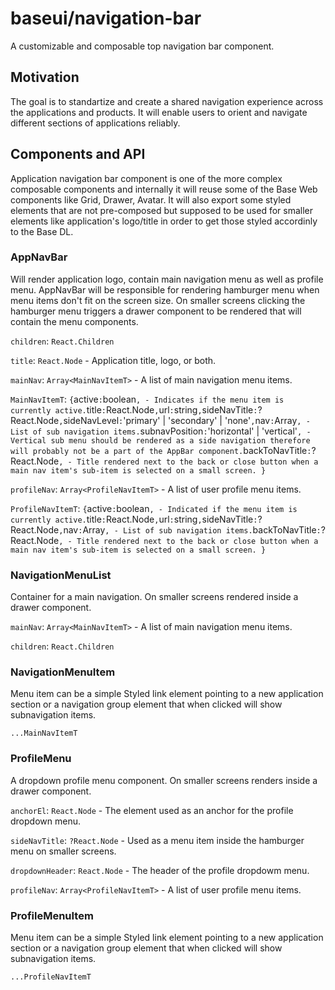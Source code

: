 # baseui/navigation-bar

A customizable and composable top navigation bar component.

## Motivation

The goal is to standartize and create a shared navigation experience across the applications and products.
It will enable users to orient and navigate different sections of applications reliably.

## Components and API

Application navigation bar component is one of the more complex composable components and internally it will reuse some of the Base Web components like Grid, Drawer, Avatar.
It will also export some styled elements that are not pre-composed but supposed to be used for smaller elements like application's logo/title in order to get those styled accordinly to the Base DL.

### AppNavBar

Will render application logo, contain main navigation menu as well as profile menu.
AppNavBar will be responsible for rendering hamburger menu when menu items don't fit on the screen size. On smaller screens clicking the hamburger menu triggers a drawer component to be rendered that will contain the menu components.

`children`: `React.Children`

`title`: `React.Node` - Application title, logo, or both.

<!-- `menu`: `React.Element<typeof MenuList>` - Main navigation. Composable and rendered `MenuList` component. -->

<!-- `profileMenu`: `React.Element<typeof ProfileMenu>` - User profile navigation. Composable and rendered `ProfileMenu` component. Make sure that user is authenticated before rendering this part of the navigation. -->

`mainNav`: `Array<MainNavItemT>` - A list of main navigation menu items.

`MainNavItemT`: `{`active`:`boolean`, - Indicates if the menu item is currently active.`title`:`React.Node`,`url`:`string`,`sideNavTitle`:`?React.Node`,`sideNavLevel`:`'primary' | 'secondary' | 'none'`,`nav`:`Array<MainNavItemT>`, - List of sub navigation items.`subnavPosition`:`'horizontal' | 'vertical'`, - Vertical sub menu should be rendered as a side navigation therefore will probably not be a part of the AppBar component.`backToNavTitle`:`?React.Node`, - Title rendered next to the back or close button when a main nav item's sub-item is selected on a small screen. }`

`profileNav`: `Array<ProfileNavItemT>` - A list of user profile menu items.

`ProfileNavItemT`: `{`active`:`boolean`, - Indicated if the menu item is currently active.`title`:`React.Node`,`url`:`string`,`sideNavTitle`:`?React.Node`,`nav`:`Array<MainNavItemT>`, - List of sub navigation items.`backToNavTitle`:`?React.Node`, - Title rendered next to the back or close button when a main nav item's sub-item is selected on a small screen. }`

### NavigationMenuList

Container for a main navigation. On smaller screens rendered inside a drawer component.

`mainNav`: `Array<MainNavItemT>` - A list of main navigation menu items.

`children`: `React.Children`

### NavigationMenuItem

Menu item can be a simple Styled link element pointing to a new application section or a navigation group element that when clicked will show subnavigation items.

`...MainNavItemT`

### ProfileMenu

A dropdown profile menu component. On smaller screens renders inside a drawer component.

`anchorEl`: `React.Node` - The element used as an anchor for the profile dropdown menu.

`sideNavTitle`: `?React.Node` - Used as a menu item inside the hamburger menu on smaller screens.

`dropdownHeader`: `React.Node` - The header of the profile dropdowm menu.

`profileNav`: `Array<ProfileNavItemT>` - A list of user profile menu items.

### ProfileMenuItem

Menu item can be a simple Styled link element pointing to a new application section or a navigation group element that when clicked will show subnavigation items.

`...ProfileNavItemT`
